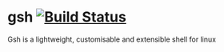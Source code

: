 # gsh [![Build Status](https://travis-ci.org/gautamkrishnar/gsh.svg?branch=master)](https://travis-ci.org/gautamkrishnar/gsh)
Gsh is a lightweight, customisable and extensible shell for linux
